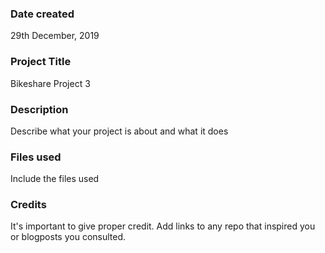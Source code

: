 ### Date created
29th December, 2019

### Project Title
Bikeshare Project 3

### Description
Describe what your project is about and what it does

### Files used
Include the files used

### Credits
It's important to give proper credit. Add links to any repo that inspired you or blogposts you consulted.


